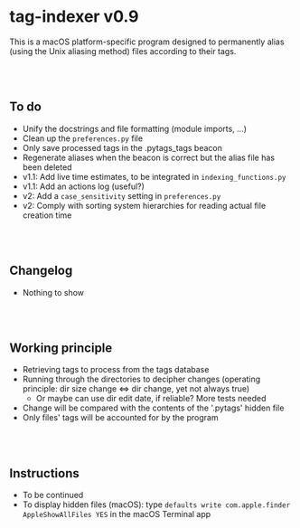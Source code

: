# tag-indexer v0.9

This is a macOS platform-specific program designed to permanently alias (using the Unix aliasing method) files according to their tags.


<br><br>
## To do
* Unify the docstrings and file formatting (module imports, …)
* Clean up the `preferences.py` file
* Only save processed tags in the .pytags_tags beacon
* Regenerate aliases when the beacon is correct but the alias file has been deleted
* v1.1: Add live time estimates, to be integrated in `indexing_functions.py`
* v1.1: Add an actions log (useful?)
* v2: Add a `case_sensitivity` setting in `preferences.py`
* v2: Comply with sorting system hierarchies for reading actual file creation time


<br><br>
## Changelog
* Nothing to show


<br><br>
## Working principle
* Retrieving tags to process from the tags database
* Running through the directories to decipher changes (operating principle: dir size change $\Leftrightarrow$ dir change, yet not always true)
    * Or maybe can use dir edit date, if reliable? More tests needed
* Change will be compared with the contents of the '.pytags' hidden file
* Only files' tags will be accounted for by the program


<br><br>
## Instructions
* To be continued
* To display hidden files (macOS): type `defaults write com.apple.finder AppleShowAllFiles YES` in the macOS Terminal app